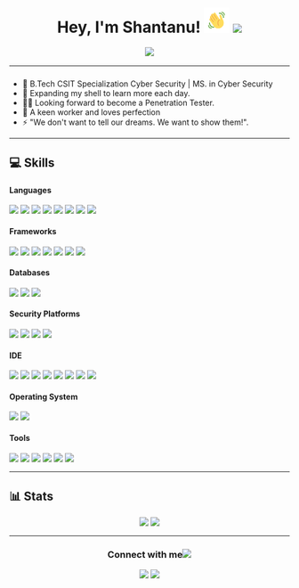<h1 align="center">Hey, I'm Shantanu! <img src="wave.gif" 
         alt="Waving hand animated gif"
         height="45"
         width="45" /> 
	<img src="https://hits.seeyoufarm.com/api/count/incr/badge.svg?url=https%3A%2F%2Fgithub.com%2F{shantanuv09}1212%2Fhit-counter"/>
</h1>

<p align="center">
	<a href="https://github.com/DenverCoder1/readme-typing-svg"><img src="https://readme-typing-svg.herokuapp.com?lines=Android+Developer;CS+Engineer;Penetration+Tester;Bug+Bounty+Hunter&center=true&width=380&height=45"></a><br>
</p>

---

### 

- 🔭 B.Tech CSIT Specialization Cyber Security | MS. in Cyber Security
- 🌱 Expanding my shell to learn more each day.
- 👨‍💻 Looking forward to become a Penetration Tester.
- 🥅 A keen worker and loves perfection
- ⚡ "We don't want to tell our dreams. We want to show them!".

---

## 💻 Skills &nbsp;
<h4> Languages </h4>
<span> 
  <img src="https://img.shields.io/badge/Bash-4EAA25?logo=gnubash&logoColor=fff" />
  <img src="https://img.shields.io/badge/python-3670A0?style=for-the-badge&logo=python&logoColor=ffdd54" />
  <img src="https://img.shields.io/badge/C%2B%2B-00599C?style=for-the-badge&logo=c%2B%2B&logoColor=white" />
  <img src="https://img.shields.io/badge/r-%23276DC3.svg?style=for-the-badge&logo=r&logoColor=white" />
  <img src="https://img.shields.io/badge/HTML5-E34F26?style=for-the-badge&logo=html5&logoColor=white" />
  <img src="https://img.shields.io/badge/CSS3-1572B6?style=for-the-badge&logo=css3&logoColor=white" />
  <img src="https://img.shields.io/badge/Java-ED8B00?style=for-the-badge&logo=openjdk&logoColor=white"/>
  <img src="[https://img.shields.io/badge/-C++-blue?logo=cplusplus](https://img.shields.io/badge/C%2B%2B-17-blue?style=for-the-badge&logo=cplusplus)" />
</span>
<h4> Frameworks </h4>
<span>
	<img src="https://img.shields.io/badge/Socket.io-010101?&style=for-the-badge&logo=Socket.io&logoColor=white" />
	<img src="https://img.shields.io/badge/Selenium-43B02A?style=for-the-badge&logo=Selenium&logoColor=white" />
	<img src="https://img.shields.io/badge/pypi-3775A9?style=for-the-badge&logo=pypi&logoColor=white" />
	<img src="https://img.shields.io/badge/npm-CB3837?style=for-the-badge&logo=npm&logoColor=white" />
	<img src="https://img.shields.io/badge/numpy-%23013243.svg?style=for-the-badge&logo=numpy&logoColor=white" />
	<img src="https://img.shields.io/badge/pandas-%23150458.svg?style=for-the-badge&logo=pandas&logoColor=white" />
	<img src="https://img.shields.io/badge/node.js-339933?style=for-the-badge&logo=Node.js&logoColor=white" />
</span>
<h4> Databases </h4>
<span>
        <img src="https://img.shields.io/badge/MySQL-00000F?style=for-the-badge&logo=mysql&logoColor=white" />
        <img src="https://img.shields.io/badge/Mongo-DB-47A248?style=for-the-badge&logo=mongodb&logoColor=green" />
	<img src="https://img.shields.io/badge/Microsoft_SQL_Server-CC2927?style=for-the-badge&logo=microsoft-sql-server&logoColor=white" />
</span>
<h4> Security Platforms </h4>
<span>
        <img src="https://img.shields.io/badge/Bugcrowd-F26822?style=for-the-badge&logo=bugcrowd&logoColor=white" />
        <img src="https://img.shields.io/badge/Hackerone-494649?style=for-the-badge&logo=hackerone&logoColor=white" />
	<img src="https://img.shields.io/badge/HackTheBox-111927?style=for-the-badge&logo=Hack%20The%20Box&logoColor=9FEF00" />
	<img src="https://img.shields.io/badge/TryHackMe-212C42?style=for-the-badge&logo=TryHackMe&logoColor=white">
</span>
<h4> IDE </h4>
<span>
	<img src="https://img.shields.io/badge/Android_Studio-3DDC84?style=for-the-badge&logo=android-studio&logoColor=white" />
 	<img src="https://img.shields.io/badge/pycharm-15A42D.svg?style=for-the-badge&logo=pycharm&logoColor=white" />
        <img src="https://img.shields.io/badge/Colab-F9AB00?style=for-the-badge&logo=googlecolab&color=525252" /> 
	<img src="https://img.shields.io/badge/Solidity-e6e6e6?style=for-the-badge&logo=solidity&logoColor=black">
	<img src="https://img.shields.io/badge/RStudio-75AADB?style=for-the-badge&logo=RStudio&logoColor=white">
	<img src="https://img.shields.io/badge/Visual_Studio_Code-0078D4?style=for-the-badge&logo=visual%20studio%20code&logoColor=white" />
	<img src="https://img.shields.io/badge/jupyter-%23FA0F00.svg?style=for-the-badge&logo=jupyter&logoColor=white" />
	<img src="https://img.shields.io/badge/IntelliJ_IDEA-000000.svg?style=for-the-badge&logo=intellij-idea&logoColor=white" />
</span>
<h4> Operating System </h4>
<span>
	<img src="https://img.shields.io/badge/Windows-0078D6?style=for-the-badge&logo=windows&logoColor=white" />
	<img src="https://img.shields.io/badge/-Kali%20Linux-%23557C94?style=for-the-badge&logo=kalilinux&logoColor=white" />
</span>
<h4> Tools </h4>
<span>
	<img src="https://img.shields.io/badge/Postman-FF6C37?style=for-the-badge&logo=Postman&logoColor=white" />
	<img src="https://img.shields.io/badge/-VirusTotal-%23394EFF?style=for-the-badge&logo=virustotal&logoColor=white" />
	<img src="https://img.shields.io/badge/-Tor%20Browser-%237D4698?style=for-the-badge&logo=torbrowser&logoColor=white" />
	<img src="https://img.shields.io/badge/-Wireshark-%231679A7?style=for-the-badge&logo=wireshark&logoColor=white" />
	<img src="https://img.shields.io/badge/burpsuite-FF6633?style=for-the-badge&logo=burpsuite&logoColor=white" />
	<img src="https://img.shields.io/badge/metasploit-2596CD?style=for-the-badge&logo=metasploit&logoColor=white" />
</span>

---
## 📊 Stats &nbsp;

<p align="center">
	<img width="48%" src="https://github-readme-stats.vercel.app/api?username=shantanuv09&show_icons=true&count_private=true&theme=tokyonight" />
	<img width="48%" src="https://github-readme-streak-stats.herokuapp.com/?user=shantanuv09&theme=tokyonight" />
</p>


---

<h3 align="center">Connect with me<img src="https://github.com/oHTGo/oHTGo/blob/main/images/handshake.gif" height="35px"></h3>
<p align="center">
	<a href="https://www.linkedin.com/in/shantanuvartak/" target="blank"><img src="https://img.shields.io/badge/linkedin-%230077B5.svg?style=for-the-badge&logo=linkedin&logoColor=white"></a>
	<a href="mailto:shantanuvartak09@gmail.com?subject=Hello%20Parv" target="blank"><img src="https://img.shields.io/badge/Gmail-D14836?style=for-the-badge&logo=gmail&logoColor=white"></a>	
</p>


[linkedin]: https://www.linkedin.com/in/shantanuvartak/
